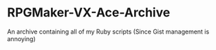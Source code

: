 # RPGMaker-VX-Ace-Archive
An archive containing all of my Ruby scripts (Since Gist management is annoying)
